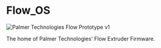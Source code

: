# Flow_OS
![Palmer Technologies Flow Prototype v1](https://photos.google.com/share/AF1QipOzOIoxWiSK-He0EKBDC2Pd8udcaddriRJA-jv_CEniJ0CsvIfA0Bad9BT-uI3zfw/photo/AF1QipORUdZKPjw6XqKJF1NJD1d8F4LODGFNHpClBrmH?key=YWNiTy11UHl5R1dLVzR5bVhqRGtHZkJOWlZFeXJB)

The home of Palmer Technologies' Flow Extruder Firmware. 
